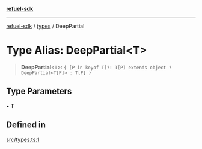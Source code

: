 [**refuel-sdk**](../../README.md)

***

[refuel-sdk](../../modules.md) / [types](../README.md) / DeepPartial

# Type Alias: DeepPartial\<T\>

> **DeepPartial**\<`T`\>: `{ [P in keyof T]?: T[P] extends object ? DeepPartial<T[P]> : T[P] }`

## Type Parameters

• **T**

## Defined in

[src/types.ts:1](https://github.com/refuel-ai/refuel-sdk/blob/6bdaa976108229093d96ed4ea0b79dde2d2eeea9/src/types.ts#L1)
